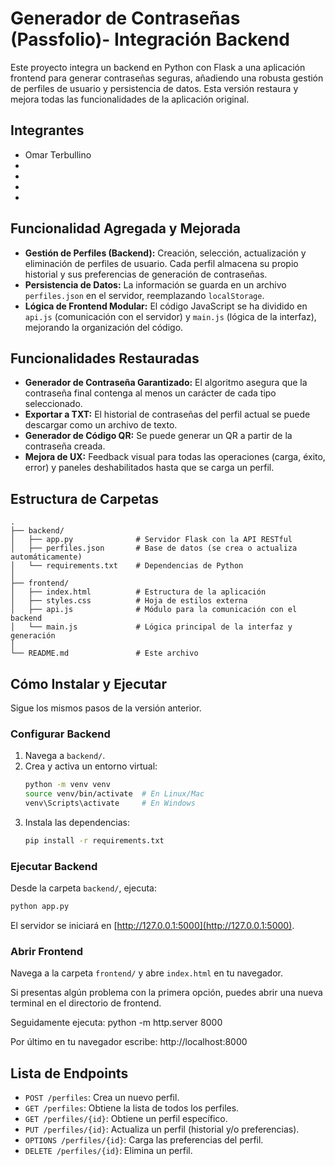 # Generador de Contraseñas (Passfolio)- Integración Backend

Este proyecto integra un backend en Python con Flask a una aplicación frontend para generar contraseñas seguras, añadiendo una robusta gestión de perfiles de usuario y persistencia de datos. Esta versión restaura y mejora todas las funcionalidades de la aplicación original.

## Integrantes

- Omar Terbullino
-
-
-
-

## Funcionalidad Agregada y Mejorada

- **Gestión de Perfiles (Backend):** Creación, selección, actualización y eliminación de perfiles de usuario. Cada perfil almacena su propio historial y sus preferencias de generación de contraseñas.
- **Persistencia de Datos:** La información se guarda en un archivo `perfiles.json` en el servidor, reemplazando `localStorage`.
- **Lógica de Frontend Modular:** El código JavaScript se ha dividido en `api.js` (comunicación con el servidor) y `main.js` (lógica de la interfaz), mejorando la organización del código.

## Funcionalidades Restauradas

- **Generador de Contraseña Garantizado:** El algoritmo asegura que la contraseña final contenga al menos un carácter de cada tipo seleccionado.
- **Exportar a TXT:** El historial de contraseñas del perfil actual se puede descargar como un archivo de texto.
- **Generador de Código QR:** Se puede generar un QR a partir de la contraseña creada.
- **Mejora de UX:** Feedback visual para todas las operaciones (carga, éxito, error) y paneles deshabilitados hasta que se carga un perfil.

## Estructura de Carpetas

```
.
├── backend/
│   ├── app.py              # Servidor Flask con la API RESTful
│   ├── perfiles.json       # Base de datos (se crea o actualiza automáticamente)
│   └── requirements.txt    # Dependencias de Python
│
├── frontend/
│   ├── index.html          # Estructura de la aplicación
│   ├── styles.css          # Hoja de estilos externa
│   ├── api.js              # Módulo para la comunicación con el backend
│   └── main.js             # Lógica principal de la interfaz y generación
│
└── README.md               # Este archivo
```

## Cómo Instalar y Ejecutar

Sigue los mismos pasos de la versión anterior.

### Configurar Backend

1. Navega a `backend/`.
2. Crea y activa un entorno virtual:
    ```bash
    python -m venv venv
    source venv/bin/activate  # En Linux/Mac
    venv\Scripts\activate     # En Windows
    ```
3. Instala las dependencias:
    ```bash
    pip install -r requirements.txt
    ```

### Ejecutar Backend

Desde la carpeta `backend/`, ejecuta:

```bash
python app.py
```

El servidor se iniciará en [http://127.0.0.1:5000](http://127.0.0.1:5000).

### Abrir Frontend

Navega a la carpeta `frontend/` y abre `index.html` en tu navegador.

Si presentas algún problema con la primera opción, puedes abrir una nueva terminal en el directorio de frontend.

Seguidamente ejecuta: python -m http.server 8000

Por último en tu navegador escribe: http://localhost:8000

## Lista de Endpoints

- `POST /perfiles`: Crea un nuevo perfil.
- `GET /perfiles`: Obtiene la lista de todos los perfiles.
- `GET /perfiles/{id}`: Obtiene un perfil específico.
- `PUT /perfiles/{id}`: Actualiza un perfil (historial y/o preferencias).
- `OPTIONS /perfiles/{id}`: Carga las preferencias del perfil.
- `DELETE /perfiles/{id}`: Elimina un perfil.
